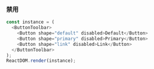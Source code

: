 ### 禁用

<!--start-code-->
```js
const instance = (
  <ButtonToolbar>
    <Button shape="default" disabled>Default</Button>
    <Button shape="primary" disabled>Primary</Button>
    <Button shape="link" disabled>Link</Button>
  </ButtonToolbar>
);
ReactDOM.render(instance);
```
<!--end-code-->